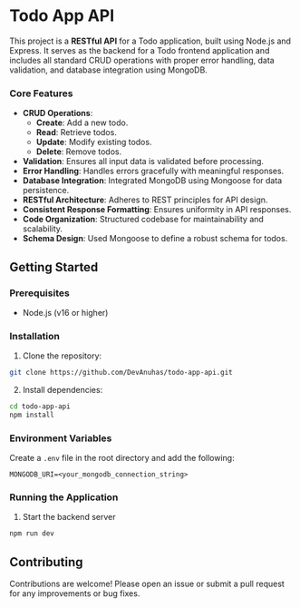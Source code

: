 # Todo App API

This project is a **RESTful API** for a Todo application, built using Node.js and Express. It serves as the backend for a Todo frontend application and includes all standard CRUD operations with proper error handling, data validation, and database integration using MongoDB.

### Core Features

- **CRUD Operations**:
  - **Create**: Add a new todo.
  - **Read**: Retrieve todos.
  - **Update**: Modify existing todos.
  - **Delete**: Remove todos.
- **Validation**: Ensures all input data is validated before processing.
- **Error Handling**: Handles errors gracefully with meaningful responses.
- **Database Integration**: Integrated MongoDB using Mongoose for data persistence.
- **RESTful Architecture**: Adheres to REST principles for API design.
- **Consistent Response Formatting**: Ensures uniformity in API responses.
- **Code Organization**: Structured codebase for maintainability and scalability.
- **Schema Design**: Used Mongoose to define a robust schema for todos.

## Getting Started

### Prerequisites

- Node.js (v16 or higher)

### Installation

1. Clone the repository:

```bash
git clone https://github.com/DevAnuhas/todo-app-api.git
```

2. Install dependencies:

```bash
cd todo-app-api
npm install
```

### Environment Variables

Create a `.env` file in the root directory and add the following:

```env
MONGODB_URI=<your_mongodb_connection_string>
```

### Running the Application

1. Start the backend server

```bash
npm run dev
```

## Contributing

Contributions are welcome! Please open an issue or submit a pull request for any improvements or bug fixes.
